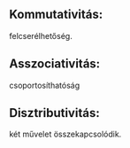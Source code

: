 ## Kommutativitás:
felcserélhetőség.
## Asszociativitás:
csoportosíthatóság
## Disztributivitás:
két művelet összekapcsolódik.